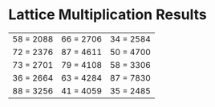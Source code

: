 # Lattice Multiplication Results

|   |   |   |
|---|---|---|
| 58 = 2088 | 66 = 2706 | 34 = 2584 |
| 72 = 2376 | 87 = 4611 | 50 = 4700 |
| 73 = 2701 | 79 = 4108 | 58 = 3306 |
| 36 = 2664 | 63 = 4284 | 87 = 7830 |
| 88 = 3256 | 41 = 4059 | 35 = 2485 |
